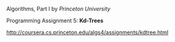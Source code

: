 Algorithms, Part I by _Princeton University_

Programming Assignment 5: **Kd-Trees**

http://coursera.cs.princeton.edu/algs4/assignments/kdtree.html